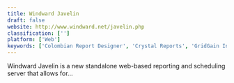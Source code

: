 ```yaml
---
title: Windward Javelin
draft: false 
website: http://www.windward.net/javelin.php
classification: ['']
platform: ['Web']
keywords: ['Colombian Report Designer', 'Crystal Reports', 'GridGain In-Memory Data Fabric', 'PHPmaker', 'Raphael', 'SQL Server 2017', 'SQLwallet', 'Simple Sheets', 'Sisense', 'Tableau', 'Telerik Reporting', 'Ubiq', 'Valentina Reports', 'Windward AutoTag', 'Windward Java Engine', 'Windward Studios', 'i-net Clear Reports']
---
```

Windward Javelin is a new standalone web-based reporting and scheduling server that allows for...